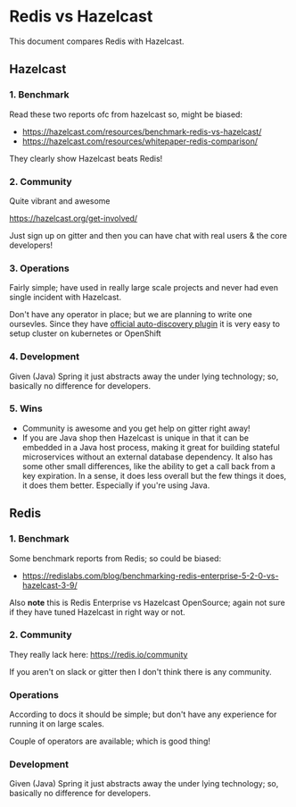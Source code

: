 # Redis vs Hazelcast

This document compares Redis with Hazelcast.

## Hazelcast

### 1. Benchmark

Read these two reports ofc from hazelcast so, might be biased:

- https://hazelcast.com/resources/benchmark-redis-vs-hazelcast/
- https://hazelcast.com/resources/whitepaper-redis-comparison/

They clearly show Hazelcast beats Redis!

### 2. Community

Quite vibrant and awesome

https://hazelcast.org/get-involved/

Just sign up on gitter and then you can have chat with real users & the core developers!

### 3. Operations

Fairly simple; have used in really large scale projects and never had even single incident with Hazelcast.

Don't have any operator in place; but we are planning to write one oursevles. Since they have [official auto-discovery plugin](https://github.com/hazelcast/hazelcast-kubernetes) 
it is very easy to setup cluster on kubernetes or OpenShift 

### 4. Development

Given (Java) Spring it just abstracts away the under lying technology; so, basically no difference for developers.

### 5. Wins

- Community is awesome and you get help on gitter right away!
- If you are Java shop then Hazelcast is unique in that it can be embedded in a Java host process, making it great for building stateful microservices without an external database dependency. It also has some other small differences, like the ability to get a call back from a key expiration. In a sense, it does less overall but the few things it does, it does them better. Especially if you're using Java.

## Redis

### 1. Benchmark

Some benchmark reports from Redis; so could be biased:

- https://redislabs.com/blog/benchmarking-redis-enterprise-5-2-0-vs-hazelcast-3-9/

Also **note** this is Redis Enterprise vs Hazelcast OpenSource; again not sure if they have tuned Hazelcast in right way or not.

### 2. Community

They really lack here: https://redis.io/community

If you aren't on slack or gitter then I don't think there is any community.

### Operations

According to docs it should be simple; but don't have any experience for running it on large scales.

Couple of operators are available; which is good thing!

### Development

Given (Java) Spring it just abstracts away the under lying technology; so, basically no difference for developers.
